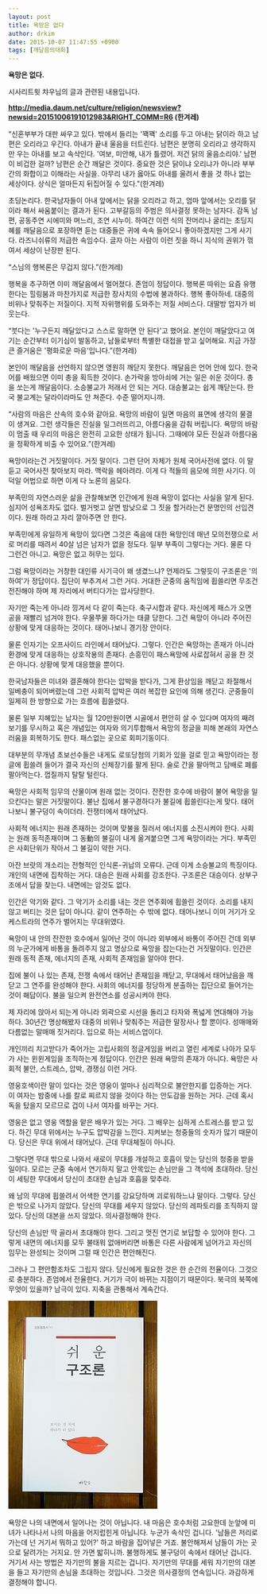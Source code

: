 ```yaml
---
layout: post
title: 욕망은 없다
author: drkim
date: 2015-10-07 11:47:55 +0900
tags: [깨달음의대화]
---
```

  

      
**욕망은 없다.**

  


시사리트윗 챠우님의 글과 관련된 내용입니다. 

  


**http://media.daum.net/culture/religion/newsview?newsid=20151006191012983&RIGHT_COMM=R6 (한겨레)**

  


“신혼부부가 대판 싸우고 있다. 밖에서 들리는 '꽥꽥' 소리를 두고 아내는 닭이라 하고 남편은 오리라고 우긴다. 아내가 끝내 울음을 터트린다. 남편은 분명히 오리라고 생각하지만 우는 아내를 보고 속삭인다. '여보, 미안해, 내가 틀렸어. 저건 닭의 울음소리야.' 남편이 비겁한 걸까? 남편은 순간 깨달은 것이다. 중요한 것은 닭이냐 오리냐가 아니라 부부간의 화합이고 이해라는 사실을. 아무리 내가 옳아도 아내를 울려서 좋을 것 하나 없는 세상이다. 상식은 얼마든지 뒤집어질 수 있다."(한겨레)

  


초딩논리다. 한국남자들이 아내 앞에서는 닭을 오리라고 하고, 엄마 앞에서는 오리를 닭이라 해서 싸움붙이는 결과가 된다. 고부갈등의 주범은 의사결정 못하는 남자다. 감독 남편, 공동주연 시에미와 며느리, 조연 시누이. 하여간 이런 식의 잔머리나 굴리는 초딩지혜를 깨달음으로 포장하면 듣는 대중들은 귀에 속속 들어오니 좋아하겠지만 그게 사기다. 라즈니쉬류의 저급한 속임수다. 글자 아는 사람이 이런 짓을 하니 지식의 권위가 꺾여서 세상이 난장판 된다. 

  


“스님의 행복론은 무겁지 않다.”(한겨레)  


행복을 추구하면 이미 깨달음에서 멀어졌다. 존엄이 정답이다. 행복론 따위는 요즘 유행한다는 힐링붐과 마찬가지로 저급한 장사치의 수법에 불과하다. 행복 좋아하네. 대중의 비위나 맞춰주는 저질이다. 지적 자위행위를 도와주는 저질 서비스다. 대딸방 업자가 비웃는다. 

  


“붓다는 '누구든지 깨달았다고 스스로 말하면 안 된다'고 했어요. 본인이 깨달았다고 여기는 순간부터 이기심이 발동하고, 남들로부터 특별한 대접을 받고 싶어해요. 지금 가장 큰 즐거움은 '평화로운 마음'입니다.”(한겨레)  


본인이 깨달음을 선언하지 않으면 영원히 깨닫지 못한다. 깨달음은 언어 안에 있다. 한국어를 배웠으면 이미 총을 획득한 것이다. 손가락을 방아쇠에 거는 일은 쉬운 것이다. 총을 쏘는게 깨달음이다. 소승불교가 저래서 안 되는 거다. 대승불교는 쉽게 깨닫는다. 한국 불교계는 달라이라마도 안 쳐준다. 수준 떨어지니까. 

  


“사람의 마음은 산속의 호수와 같아요. 욕망의 바람이 일면 마음의 표면에 생각의 물결이 생겨요. 그런 생각들은 진실을 일그러뜨리고, 아름다움을 감춰 버립니다. 욕망의 바람이 멈출 때 우리의 마음은 완전히 고요한 상태가 됩니다. 그때에야 모든 진실과 아름다움을 정확하게 비출 수 있어요.”(한겨레)  


욕망이라는건 거짓말이다. 거짓 말이다. 그런 단어 자체가 원체 국어사전에 없다. 이 말 듣고 국어사전 찾아보지 마라. 맥락을 헤아려라. 이게 다 적들의 음모에 의한 사기다. 이덕일 어법으로 하면 이게 다 노론의 음모다. 

  


부족민의 자연스러운 삶을 관찰해보면 인간에게 원래 욕망이 없다는 사실을 알게 된다. 심지어 성욕조차도 없다. 벌거벗고 살면 밤낮으로 그 짓을 할거라는건 문명인의 선입견이다. 원래 하라고 자리 깔아주면 안 한다. 

  


부족민에게 유일하게 욕망이 있다면 그것은 죽음에 대한 욕망인데 매년 모의전쟁으로 서로 머리를 때려서 40살 넘은 남자가 없을 정도다. 일부 부족이 그렇다는 거다. 물론 다 그런건 아니고. 욕망은 없고 허무는 있다. 

  


그럼 욕망이라는 거창한 대인류 사기극이 왜 생겼느냐? 언제라도 그렇듯이 구조론은 '의하여'가 정답이다. 집단이 부추겨서 그런 거다. 거대한 군중의 움직임에 휩쓸리면 무조건 전진해야 하며 제 자리에서 버티다가는 압사당한다. 

  


자기만 죽는게 아니라 낑겨서 다 같이 죽는다. 축구시합과 같다. 자신에게 패스가 오면 공을 재빨리 넘겨야 한다. 우물쭈물 하다가는 태클 당한다. 그건 욕망이 아니라 주어진 상황에 맞게 대응하는 것이다. 태어나보니 경기장 안이다. 

  


물론 인자기는 오프사이드 라인에서 태어났다. 그렇다. 인간은 욕망하는 존재가 아니라 환경에 맞게 대응하는 상호작용의 존재다. 손흥민이 패스욕망에 사로잡혀서 공을 찬 것은 아니다. 상황에 맞게 대응했을 뿐이다. 

  


한국남자들은 미녀와 결혼해야 한다는 압박을 받다가, 그게 환상임을 깨닫고 좌절해서 일베충이 되어버렸는데 그런 사회적 압박은 여러 복잡한 요인에 의해 생긴다. 군중들이 일제히 한 방향으로 가는 흐름에 휩쓸렸다. 

  


물론 일부 지혜있는 남자는 월 120만원이면 시골에서 편안히 살 수 있다며 여자의 째려보기를 무시하고 혹은 개념있는 여자와 의기투합해서 욕망의 정글을 피해 본래의 자연스러움을 회복하기도 한다. 패스없는 곳으로 회피기동이다. 

  


대부분의 무개념 초보선수들은 내게도 로또당첨의 기회가 있을 걸로 믿고 욕망이라는 정글에 휩쓸려 들어가 결국 자신의 신체장기를 팔게 된다. 술로 간을 팔아먹고 담배로 폐를 팔아먹는다. 껍질까지 탈탈 털린다. 

  


욕망은 사회적 임무의 산물이며 원래 없는 것이다. 잔잔한 호수에 바람이 불어 욕망을 일으킨다는 말은 거짓말이다. 불난 집에서 불구경하다가 불길에 휩쓸린다는게 맞다. 태어나보니 불구덩이 속이더라. 전쟁터에서 태어났다. 

  


사회적 에너지는 원래 존재하는 것이며 맞불을 질러서 에너지를 소진시켜야 한다. 사회는 원래 동적존재이며 그 동動의 불길이 내게 옮겨붙으면 그게 욕망이라는 거다. 부족민은 사회단위가 작아서 그 불길이 약한 거다. 

  


아잔 브랏의 개소리는 전형적인 인식론-귀납의 오류다. 근데 이게 소승불교의 특징이다. 개인의 내면에 집착하는 거다. 대승은 원래 사회를 강조한다. 구조론은 대승이다. 상부구조에서 답을 찾는다. 내면에는 암것도 없다. 

  


인간은 악기와 같다. 그 악기가 소리를 내는 것은 연주회에 휩쓸린 것이다. 소리를 내지 않고 버티는 것은 답이 아니다. 같이 연주하는 수 밖에 없다. 태어나보니 이미 거기가 오케스트라의 연주가 벌어지는 무대위였다. 

  


욕망이 내 안의 잔잔한 호수에서 일어난 것이 아니라 외부에서 바통이 주어진 건데 외부의 누군가에게 바통을 돌려주지 않고 명상으로 욕망을 잡는다는건 거짓말이다. 인간은 원래 동적 존재, 에너지의 존재, 사회적 존재임을 알아야 한다. 

  


집에 불이 나 있는 존재, 전쟁 속에서 태어난 존재임을 깨닫고, 무대에서 태어났음을 깨닫고 그 연주를 완성해야 한다. 사회의 에너지를 정당하게 분출하는 집단으로 들어가는 것이 해답이다. 불을 일으켜 완전연소를 성공시켜야 한다. 

  


제 자리에 앉아서 되는게 아니라 외곽으로 시선을 돌리고 타자와 폭넓게 연대해야 가능하다. 30년간 명상해봤자 대중의 비위나 맞춰주는 저급한 말장사나 할 뿐이다. 성매매와 다름없는 말매매 짓거리다. 입으로 하는 서비스업이다. 

  


개인끼리 치고받다가 죽어가는 고립사회의 정글게임을 버리고 열린 세계로 나아가 모두가 사는 윈윈게임을 조직하는게 정답이다. 인간은 원래 욕망의 존재가 아니다. 욕망은 사회적 불안, 스트레스, 압박, 경쟁심 이런 거다. 

  


영웅호색이란 말이 있다는 것은 영웅이 얼마나 심리적으로 불안한지를 입증하는 거다. 이 여자는 밤중에 나를 칼로 찌르지 않을 것이다 하는 안도감을 원하는 거다. 근데 혹시 독을 탔을지 모르므로 겁이 나서 여자를 바꾸는 거다. 

  


영웅은 없고 영웅 역할을 맡은 배우가 있는 거다. 그 배우는 심하게 스트레스를 받고 있다. 하긴 무대 위에서는 누구도 압박감을 느낀다. 지켜보는 청중들의 숫자가 많기 때문이다. 당신은 무대 위에서 태어났다. 근데 무대체질이 아니다. 

  


그렇다면 무대 밖으로 나와서 새로이 무대를 개설하고 호흡이 맞는 당신의 청중을 받을 일이다. 모르는 군중 속에서 연기하지 말고 안목있는 손님만을 그 객석에 초대하라. 당신이 세팅한 무대에서 당신이 초대한 손님과 호흡을 맞추라. 

  


왜 남의 무대에 휩쓸려서 어색한 연기를 강요당하며 괴로워하느냐 말이다. 그렇다. 당신은 밖으로 나가지 않았다. 당신의 무대를 세우지 않았다. 당신의 레파토리를 조직하지 않았다. 당신의 대본을 쓰지 않았다. 의사결정해야 한다. 

  


당신의 손님만 딱 골라서 초대해야 한다. 그리고 멋진 연기로 보답할 수 있어야 한다. 그렇게 내면의 에너지를 모두 불태워 없애버리면 바통은 다른 사람에게 넘어가고 자신의 임무는 완성되는 것이며 그럴 때 인간은 편안해진다. 

  


그러나 그 편안함조차도 그립지 않다. 당신에게 필요한 것은 한 순간의 전율이다. 그것으로 충분하다. 존엄에서 전율한다. 거기가 극이 바뀌는 지점이기 때문이다. 북극의 북쪽에 무엇이 있을까? 남극이 있다. 지축을 관통해서 계속간다. 

  


  



 
![](/files/attach/images/198/610/627/DSC01488.JPG) 

  


욕망은 나의 내면에서 일어나는 것이 아닙니다. 내 마음은 호수처럼 고요한데 눈앞에 미녀가 나타나서 나의 마음을 어지럽힌게 아닙니다. 누군가 속삭인 겁니다. '남들은 저리로 가는데 넌 거기서 뭐하고 있어?' 하고 바람을 집어넣은 거죠. 불안해져서 남들이 가는 곳으로 달려가는 거지요. 안 가면 밟히니까. 불행하게도 불구덩이 속에서 태어난 겁니다. 거기서 사는 방법은 자기만의 불을 지르는 겁니다. 자기만의 무대를 세워 자기만의 대본을 들고 자기만의 손님을 초대하는 것입니다. 그것은 의사결정의 연속입니다. 과감하게 결정해야 합니다.